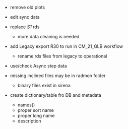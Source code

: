 
- remove old plots
- edit sync data

- replace _S1_ rds
  - more data cleaning is needed
- add Legacy export R30 to run in CM_21_GLB workflow
  - rename rds files from legacy to operational

- use/check Async step data

- missing inclined files may be in radmon folder
  - binary files exist in sirena

- create dictionary/table fro DB and metadata
  - names()
  - proper sort name
  - proper long name
  - description

